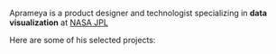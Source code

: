 Aprameya is a product designer and technologist specializing in **data visualization** at [NASA JPL](https://www.jpl.nasa.gov/)

Here are some of his selected projects:

